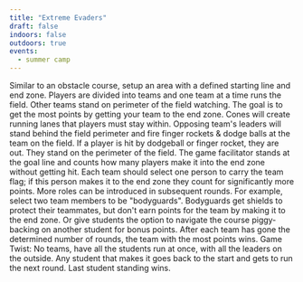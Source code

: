 ```yaml
---
title: "Extreme Evaders"
draft: false
indoors: false
outdoors: true
events:
  - summer camp
---
```


Similar to an obstacle course, setup an area with a defined starting line and end zone. Players are divided into teams and one team at a time runs the field.  Other teams stand on perimeter of the field watching. The goal is to get the most points by getting your team to the end zone. Cones will create running lanes that players must stay within. Opposing team's leaders will stand behind the field perimeter and fire finger rockets & dodge balls at the team on the field. If a player is hit by dodgeball or finger rocket, they are out. They stand on the perimeter of the field. The game facilitator stands at the goal line and counts how many players make it into the end zone without getting hit. Each team should select one person to carry the team flag; if this person makes it to the end zone they count for significantly more points. More roles can be introduced in subsequent rounds. For example, select two team members to be "bodyguards". Bodyguards get shields to protect their teammates, but don't earn points for the team by making it to the end zone. Or give students the option to navigate the course piggy-backing on another student for bonus points. After each team has gone the determined number of rounds, the team with the most points wins. Game Twist: No teams, have all the students run at once, with all the leaders on the outside. Any student that makes it goes back to the start and gets to run the next round. Last student standing wins.
